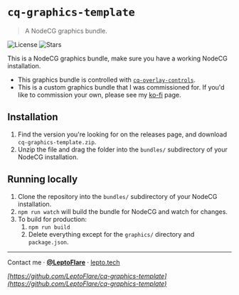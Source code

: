 # `cq-graphics-template`
> A NodeCG graphics bundle.

![License][license-shield]
![Stars][stars-shield]

This is a NodeCG graphics bundle, make sure you have a working NodeCG installation.
- This graphics bundle is controlled with [`cq-overlay-controls`](https://github.com/LeptoFlare/cq-overlay-controls).
- This is a custom graphics bundle that I was commissioned for. If you'd like to commission your own, please see my [ko-fi](https://ko-fi.com/leptoflare) page.

## Installation
1. Find the version you're looking for on the releases page, and download `cq-graphics-template.zip`.
1. Unzip the file and drag the folder into the `bundles/` subdirectory of your NodeCG installation.

## Running locally
1. Clone the repository into the `bundles/` subdirectory of your NodeCG installation.
1. `npm run watch` will build the bundle for NodeCG and watch for changes.
1. To build for production:
    1. `npm run build`
    1. Delete everything except for the `graphics/` directory and `package.json`.

---

Contact me · [**@LeptoFlare**](https://github.com/LeptoFlare) · [lepto.tech](https://lepto.tech)

_[https://github.com/LeptoFlare/cq-graphics-template](https://github.com/LeptoFlare/cq-graphics-template)_

<!-- markdown links & imgs -->
[stars-shield]: https://img.shields.io/github/stars/LeptoFlare/cq-graphics-template.svg?style=social
[license-shield]: https://img.shields.io/github/license/LeptoFlare/cq-graphics-template.svg?style=flat
